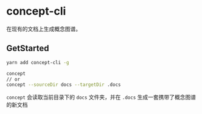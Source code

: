 # concept-cli

在现有的文档上生成概念图谱。

## GetStarted

```bash
yarn add concept-cli -g
```

```bash
concept
// or
concept --sourceDir docs --targetDir .docs
```

`concept` 会读取当前目录下的 `docs` 文件夹，并在 `.docs` 生成一套携带了概念图谱的新文档
